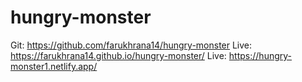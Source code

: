 # hungry-monster
Git: https://github.com/farukhrana14/hungry-monster
Live: https://farukhrana14.github.io/hungry-monster/
Live: https://hungry-monster1.netlify.app/